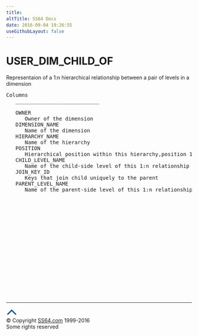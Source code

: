 ```yaml
---
title:
altTitle: SS64 Docs
date: 2016-09-04 19:26:55
useGithubLayout: false
---
```

<!-- #BeginLibraryItem "/Library/head_orad.lbi" --><!-- #EndLibraryItem --><h1>USER_DIM_CHILD_OF </h1><p>Representaion of a 1:n hierarchical relationship between a pair of levels in a dimension </p> 
 
<pre>Columns
   ___________________________
 
   OWNER
      Owner of the dimension
   DIMENSION_NAME
      Name of the dimension
   HIERARCHY_NAME
      Name of the hierarchy
   POSITION
      Hierarchical position within this hierarchy,position 1 being the most detailed
   CHILD_LEVEL_NAME
      Name of the child-side level of this 1:n relationship
   JOIN_KEY_ID
      Keys that join child uniquely to the parent
   PARENT_LEVEL_NAME
      Name of the parent-side level of this 1:n relationship

</pre><!-- #BeginLibraryItem "/Library/foot_orad.lbi" --><p><script async="" src="//pagead2.googlesyndication.com/pagead/js/adsbygoogle.js"></script>
<!-- oracle-footer -->
<ins class="adsbygoogle" style="display:inline-block;width:300px;height:250px" data-ad-client="ca-pub-6140977852749469" data-ad-slot="4275490898"></ins>
<script>
(adsbygoogle = window.adsbygoogle || []).push({});
</script></p>
<hr>
<div id="bl" class="footer"><a href="#"><img src="../images/top.png" width="30" height="22" alt="Back to the Top"></a></div>
<div id="br" class="footer, tagline">© Copyright <a href="http://ss64.com/">SS64.com</a> 1999-2016<br>
Some rights reserved</div>
<!-- #EndLibraryItem -->

